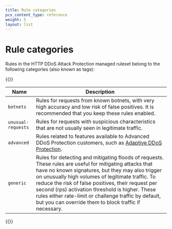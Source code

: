 ```yaml
---
title: Rule categories
pcx_content_type: reference
weight: 5
layout: list
---
```


# Rule categories

Rules in the HTTP DDoS Attack Protection managed ruleset belong to the following categories (also known as tags):

{{<table-wrap>}}

Name | Description
-----|------------
`botnets` | Rules for requests from known botnets, with very high accuracy and low risk of false positives. It is recommended that you keep these rules enabled.
`unusual-requests` | Rules for requests with suspicious characteristics that are not usually seen in legitimate traffic.
`advanced` | Rules related to features available to Advanced DDoS Protection customers, such as [Adaptive DDoS Protection](/ddos-protection/managed-rulesets/adaptive-protection/).
`generic` | Rules for detecting and mitigating floods of requests. These rules are useful for mitigating attacks that have no known signatures, but they may also trigger on unusually high volumes of legitimate traffic. To reduce the risk of false positives, their request per second (rps) activation threshold is higher. These rules either rate-limit or challenge traffic by default, but you can override them to block traffic if necessary.

{{</table-wrap>}}